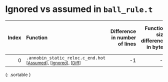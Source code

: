 # Ignored vs assumed in `ball_rule.t`

<script src="../sorttable.js"></script>

|   Index | Function                                                                                                       |   Difference in number of lines |   Function size difference in bytes |   Number of lines in assumed build | Number of bytes in assumed build   |   Number of lines in ignored build | Number of bytes in ignored build   |
|--------:|:---------------------------------------------------------------------------------------------------------------|--------------------------------:|------------------------------------:|-----------------------------------:|:-----------------------------------|-----------------------------------:|:-----------------------------------|
|       0 | `.annobin_static_reloc.c_end.hot` <sup>\[[Assumed](0-assume)\], \[[Ignored](0-none)\], \[[Diff](0-diff.html)\] |                              -1 |                                  -7 |                                  8 | 4,212,696                          |                                 15 | 4,215,441                          |
{: .sortable }
